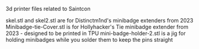 3d printer files related to Saintcon

skel.stl and skel2.stl are for Distinctm1nd's minibadge extenders from 2023
Minibadge-tie-Cover.stl is for Hollyhacker's Tie minibadge extender from 2023 - designed to be printed in TPU
mini-badge-holder-2.stl is a jig for holding minibadges while you solder them to keep the pins straight
